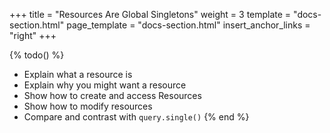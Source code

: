 +++
title = "Resources Are Global Singletons"
weight = 3
template = "docs-section.html"
page_template = "docs-section.html"
insert_anchor_links = "right"
+++

{% todo() %}
* Explain what a resource is
* Explain why you might want a resource
* Show how to create and access Resources
* Show how to modify resources
* Compare and contrast with `query.single()`
{% end %}

